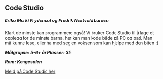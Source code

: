 ## Code Studio
##### Erika Marki Frydendal og Fredrik Nestvold Larsen

Klart de minste kan programmere også! 
Vi bruker Code Studio til å lage et opplegg for de minste barna, her kan man kode både på PC og pad. 
Man må kunne lese, eller ha med seg en voksen som kan hjelpe med den biten :) 

***Målgruppe: 5-6+ år      Plasser: 35***

***Rom: Kongesalen***

[Meld på Code Studio her](https://boosterconf.ticketco.events/no/nb/e/code_studio_2024)
